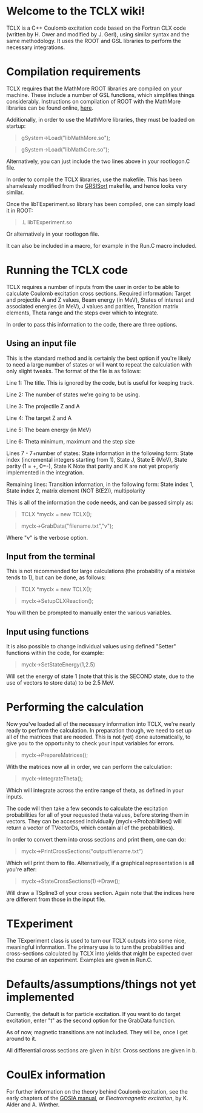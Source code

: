# Welcome to the TCLX wiki!

TCLX is a C++ Coulomb excitation code based on the Fortran CLX code (written by H. Ower and modified by J. Gerl), using similar syntax and the same methodology. It uses the ROOT and GSL libraries to perform the necessary integrations. 

# Compilation requirements

TCLX requires that the MathMore ROOT libraries are compiled on your machine. These include a number of GSL functions, which simplifies things considerably. Instructions on compilation of ROOT with the MathMore libraries can be found online, [here](https://root.cern.ch/drupal/content/installing-root-source).

Additionally, in order to use the MathMore libraries, they must be loaded on startup:

> gSystem->Load("libMathMore.so");

> gSystem->Load("libMathCore.so");

Alternatively, you can just include the two lines above in your rootlogon.C file.

In order to compile the TCLX libraries, use the makefile. This has been shamelessly modified from the [GRSISort](https://github.com/GRIFFINCollaboration/GRSISort) makefile, and hence looks very similar.

Once the libTExperiment.so library has been compiled, one can simply load it in ROOT:
> .L libTExperiment.so 

Or alternatively in your rootlogon file.

It can also be included in a macro, for example in the Run.C macro included.

# Running the TCLX code

TCLX requires a number of inputs from the user in order to be able to calculate Coulomb excitation cross sections. Required information:
Target and projectile A and Z values,
Beam energy (in MeV),
States of interest and associated energies (in MeV), J values and parities,
Transition matrix elements,
Theta range and the steps over which to integrate.

In order to pass this information to the code, there are three options.

## Using an input file

This is the standard method and is certainly the best option if you're likely to need a large number of states or will want to repeat the calculation with only slight tweaks. The format of the file is as follows:

Line 1: The title. This is ignored by the code, but is useful for keeping track.

Line 2: The number of states we're going to be using.

Line 3: The projectile Z and A

Line 4: The target Z and A

Line 5: The beam energy (in MeV)

Line 6: Theta minimum, maximum and the step size

Lines 7 - 7+number of states: State information in the following form:
State index (incremental integers starting from 1), State J, State E (MeV), State parity (1 = +, 0=-), State K
Note that parity and K are not yet properly implemented in the integration.

Remaining lines: Transition information, in the following form:
State index 1, State index 2, matrix element (NOT B(E2)), multipolarity

This is all of the information the code needs, and can be passed simply as:

> TCLX *myclx = new TCLX();

> myclx->GrabData("filename.txt","v");

Where "v" is the verbose option.

## Input from the terminal

This is not recommended for large calculations (the probability of a mistake tends to 1), but can be done, as follows:
> TCLX *myclx = new TCLX();

> myclx->SetupCLXReaction();

You will then be prompted to manually enter the various variables.

## Input using functions

It is also possible to change individual values using defined "Setter" functions within the code, for example:

>myclx->SetStateEnergy(1,2.5)

Will set the energy of state 1 (note that this is the SECOND state, due to the use of vectors to store data) to be 2.5 MeV.

# Performing the calculation

Now you've loaded all of the necessary information into TCLX, we're nearly ready to perform the calculation. In preparation though, we need to set up all of the matrices that are needed. This is not (yet) done automatically, to give you to the opportunity to check your input variables for errors.

> myclx->PrepareMatrices();

With the matrices now all in order, we can perform the calculation:

> myclx->IntegrateTheta();

Which will integrate across the entire range of theta, as defined in your inputs.

The code will then take a few seconds to calculate the excitation probabilities for all of your requested theta values, before storing them in vectors. They can be accessed individually (myclx->Probabilities() will return a vector of TVectorDs, which contain all of the probabilities).

In order to convert them into cross sections and print them, one can do:

> myclx->PrintCrossSections("outputfilename.txt")

Which will print them to file. Alternatively, if a graphical representation is all you're after:

> myclx->StateCrossSections(1)->Draw();

Will draw a TSpline3 of your cross section. Again note that the indices here are different from those in the input file.

# TExperiment

The TExperiment class is used to turn our TCLX outputs into some nice, meaningful information. The primary use is to turn the probabilities and cross-sections calculated by TCLX into yields that might be expected over the course of an experiment. Examples are given in Run.C.

# Defaults/assumptions/things not yet implemented

Currently, the default is for particle excitation. If you want to do target excitation, enter "t" as the second option for the GrabData function.

As of now, magnetic transitions are not included. They will be, once I get around to it.

All differential cross sections are given in b/sr. Cross sections are given in b.

# CoulEx information

For further information on the theory behind Coulomb excitation, see the early chapters of the [GOSIA manual](http://www-user.pas.rochester.edu/~gosia/mediawiki/index.php/Gosia_Manual), or _Electromagnetic excitation_, by K. Alder and A. Winther.
